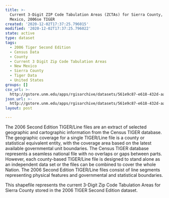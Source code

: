 ```yaml
---
title: >-
  Current 3-Digit ZIP Code Tabulation Areas (ZCTAs) for Sierra County, New
  Mexico, 2006se TIGER
created: '2020-12-02T17:37:25.796015'
modified: '2020-12-02T17:37:25.796022'
state: active
type: dataset
tags:
  - 2006 Tiger Second Edition
  - Census Data
  - County
  - Current 3 Digit Zip Code Tabulation Areas
  - New Mexico
  - Sierra County
  - Tiger Data
  - United States
groups: []
csv_url: >-
  http://gstore.unm.edu/apps/rgisarchive/datasets/561e9c87-e618-432d-aa0e-50fcee36af5e/tgr2006se_sier_zcta3cu.derived.csv
json_url: >-
  http://gstore.unm.edu/apps/rgisarchive/datasets/561e9c87-e618-432d-aa0e-50fcee36af5e/tgr2006se_sier_zcta3cu.derived.json
layout: post

---
```

The 2006 Second Edition TIGER/Line files are an extract of selected geographic and cartographic information from the Census TIGER database.  The geographic coverage for a single TIGER/Line file is a county or statistical equivalent entity, with the coverage area based on the latest available governmental unit boundaries. The Census TIGER database represents a seamless national file with no overlaps or gaps between parts.  However, each county-based TIGER/Line file is designed to stand alone as an independent data set or the files can be combined to cover the whole Nation.  The 2006 Second Edition  TIGER/Line files consist of line segments representing physical features and governmental and statistical boundaries.  

This shapefile represents the current 3-Digit Zip Code Tabulation Areas for Sierra County stored in the 2006 TIGER Second Edition dataset.
